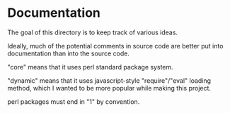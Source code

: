 # Documentation

The goal of this directory is to keep track of various ideas.

Ideally, much of the potential comments in source code are better put into documentation
    than into the source code.
    
"core" means that it uses perl standard package system.

"dynamic" means that it uses javascript-style "require"/"eval" loading method, which I wanted to be more popular while making this project.

perl packages must end in "1" by convention.
